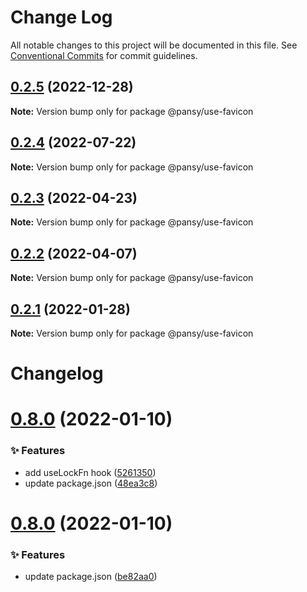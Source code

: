 # Change Log

All notable changes to this project will be documented in this file.
See [Conventional Commits](https://conventionalcommits.org) for commit guidelines.

## [0.2.5](https://github.com/pansyjs/react-hooks/compare/@pansy/use-favicon@0.2.4...@pansy/use-favicon@0.2.5) (2022-12-28)

**Note:** Version bump only for package @pansy/use-favicon





## [0.2.4](https://github.com/pansyjs/react-hooks/compare/@pansy/use-favicon@0.2.3...@pansy/use-favicon@0.2.4) (2022-07-22)

**Note:** Version bump only for package @pansy/use-favicon





## [0.2.3](https://github.com/pansyjs/react-hooks/compare/@pansy/use-favicon@0.2.2...@pansy/use-favicon@0.2.3) (2022-04-23)

**Note:** Version bump only for package @pansy/use-favicon





## [0.2.2](https://github.com/pansyjs/react-hooks/compare/@pansy/use-favicon@0.2.1...@pansy/use-favicon@0.2.2) (2022-04-07)

**Note:** Version bump only for package @pansy/use-favicon





## [0.2.1](https://github.com/pansyjs/react-hooks/compare/@pansy/use-favicon@0.2.0...@pansy/use-favicon@0.2.1) (2022-01-28)

**Note:** Version bump only for package @pansy/use-favicon





# Changelog

# [0.8.0](https://github.com/pansyjs/react-hooks/compare/v0.7.0...v0.8.0) (2022-01-10)


### ✨ Features

* add useLockFn hook ([5261350](https://github.com/pansyjs/react-hooks/commit/5261350))
* update package.json ([48ea3c8](https://github.com/pansyjs/react-hooks/commit/48ea3c8))

# [0.8.0](https://github.com/pansyjs/react-hooks/compare/v0.7.0...v0.8.0) (2022-01-10)


### ✨ Features

* update package.json ([be82aa0](https://github.com/pansyjs/react-hooks/commit/be82aa0))
